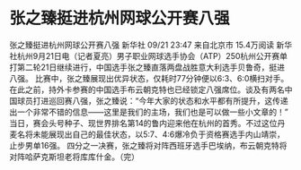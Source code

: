 # 张之臻挺进杭州网球公开赛八强

张之臻挺进杭州网球公开赛八强
新华社
09/21 23:47  来自北京市
15.4万阅读
新华社杭州9月21日电（记者夏亮）男子职业网球选手协会（ATP）250杭州公开赛单打第二轮21日继续进行，中国选手张之臻直落两盘战胜意大利选手贝鲁奇，挺进八强。
比赛中，张之臻展现出优异状态，仅耗时77分钟便以6:3、6:0横扫对手。
在此之前，持外卡参赛的中国选手布云朝克特也已经锁定八强席位。谈及有两名中国球员打进巡回赛八强，张之臻说：“今年大家的状态和水平都有所提升，这传递出一个非常不错的信息——这里是我们的主场，我们也是可以做一些小文章的！”
当日，赛会头号种子、现世界排名第14的鲁内迎来他在杭州的首秀。不过这位丹麦名将未能展现出自己的最佳状态，以5:7、4:6爆冷负于资格赛选手内山靖崇，止步男单16强。
四分之一决赛，张之臻将对阵西班牙选手巴埃纳，布云朝克特将对阵哈萨克斯坦老将库库什金。（完）